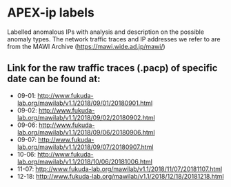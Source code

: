 # APEX-ip labels
Labelled anomalous IPs with analysis and description on the possible anomaly types. The network traffic traces and IP addresses we refer to are from the MAWI Archive (https://mawi.wide.ad.jp/mawi/)

## Link for the raw traffic traces (.pacp) of specific date can be found at:
* 09-01: http://www.fukuda-lab.org/mawilab/v1.1/2018/09/01/20180901.html
* 09-02: http://www.fukuda-lab.org/mawilab/v1.1/2018/09/02/20180902.html
* 09-06: http://www.fukuda-lab.org/mawilab/v1.1/2018/09/06/20180906.html
* 09-07: http://www.fukuda-lab.org/mawilab/v1.1/2018/09/07/20180907.html
* 10-06: http://www.fukuda-lab.org/mawilab/v1.1/2018/10/06/20181006.html
* 11-07: http://www.fukuda-lab.org/mawilab/v1.1/2018/11/07/20181107.html
* 12-18: http://www.fukuda-lab.org/mawilab/v1.1/2018/12/18/20181218.html
